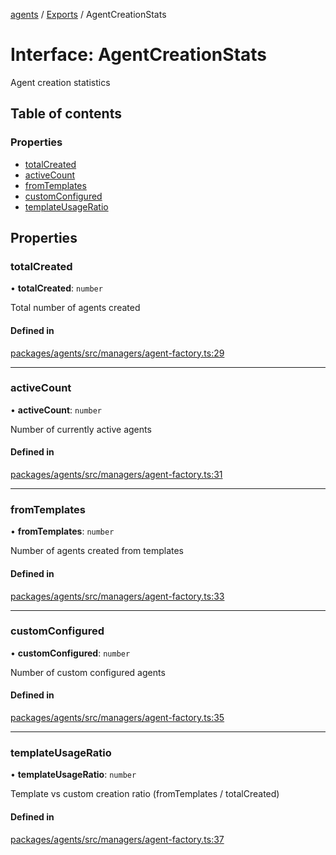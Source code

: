 <!-- 
 ⚠️  AUTO-GENERATED FILE - DO NOT EDIT MANUALLY
 This file is automatically generated by scripts/docs-generator.js
 To make changes, edit the source TypeScript files or update the generator script
-->

[agents](../../) / [Exports](../modules) / AgentCreationStats

# Interface: AgentCreationStats

Agent creation statistics

## Table of contents

### Properties

- [totalCreated](AgentCreationStats#totalcreated)
- [activeCount](AgentCreationStats#activecount)
- [fromTemplates](AgentCreationStats#fromtemplates)
- [customConfigured](AgentCreationStats#customconfigured)
- [templateUsageRatio](AgentCreationStats#templateusageratio)

## Properties

### totalCreated

• **totalCreated**: `number`

Total number of agents created

#### Defined in

[packages/agents/src/managers/agent-factory.ts:29](https://github.com/woojubb/robota/blob/a69b4da7c5c53be6f90be7c6508928a6d39cf60b/packages/agents/src/managers/agent-factory.ts#L29)

___

### activeCount

• **activeCount**: `number`

Number of currently active agents

#### Defined in

[packages/agents/src/managers/agent-factory.ts:31](https://github.com/woojubb/robota/blob/a69b4da7c5c53be6f90be7c6508928a6d39cf60b/packages/agents/src/managers/agent-factory.ts#L31)

___

### fromTemplates

• **fromTemplates**: `number`

Number of agents created from templates

#### Defined in

[packages/agents/src/managers/agent-factory.ts:33](https://github.com/woojubb/robota/blob/a69b4da7c5c53be6f90be7c6508928a6d39cf60b/packages/agents/src/managers/agent-factory.ts#L33)

___

### customConfigured

• **customConfigured**: `number`

Number of custom configured agents

#### Defined in

[packages/agents/src/managers/agent-factory.ts:35](https://github.com/woojubb/robota/blob/a69b4da7c5c53be6f90be7c6508928a6d39cf60b/packages/agents/src/managers/agent-factory.ts#L35)

___

### templateUsageRatio

• **templateUsageRatio**: `number`

Template vs custom creation ratio (fromTemplates / totalCreated)

#### Defined in

[packages/agents/src/managers/agent-factory.ts:37](https://github.com/woojubb/robota/blob/a69b4da7c5c53be6f90be7c6508928a6d39cf60b/packages/agents/src/managers/agent-factory.ts#L37)
